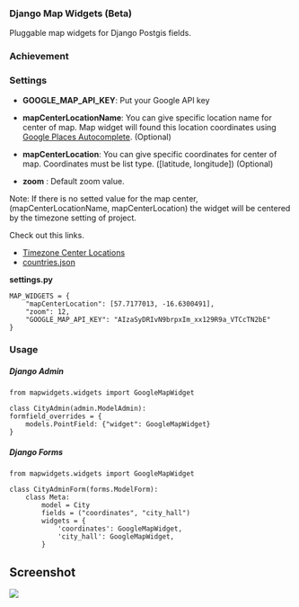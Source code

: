 ### Django Map Widgets (Beta)
Pluggable map widgets for Django Postgis fields.

### Achievement


### Settings

* **GOOGLE_MAP_API_KEY**: Put your Google API key

* **mapCenterLocationName**: You can give specific location name for center of map. Map widget will found this location coordinates using <a href="https://developers.google.com/maps/documentation/javascript/examples/places-autocomplete" target="_blank"> Google Places Autocomplete</a>. (Optional)

* **mapCenterLocation**: You can give specific coordinates for center of map. Coordinates must be list type. ([latitude, longitude]) (Optional)

* **zoom** : Default zoom value.

Note: If there is no setted value for the map center, (mapCenterLocationName, mapCenterLocation) the widget will be centered by the timezone setting of project.

Check out this links.

- <a href="https://github.com/erdem/django-map-widgets/blob/master/mapwidgets/constants.py">Timezone Center Locations</a>
- <a href="https://gist.github.com/erdem/8c7d26765831d0f9a8c62f02782ae00d">countries.json</a>



**settings.py**    

    MAP_WIDGETS = {
        "mapCenterLocation": [57.7177013, -16.6300491],
        "zoom": 12,
        "GOOGLE_MAP_API_KEY": "AIzaSyDRIvN9brpxIm_xx129R9a_VTCcTN2bE"
    }




### Usage 

##### Django Admin
    
    from mapwidgets.widgets import GoogleMapWidget
    
    class CityAdmin(admin.ModelAdmin):
    formfield_overrides = {
        models.PointField: {"widget": GoogleMapWidget}
    }


##### Django Forms

    from mapwidgets.widgets import GoogleMapWidget
    
    class CityAdminForm(forms.ModelForm):
        class Meta:
            model = City
            fields = ("coordinates", "city_hall")
            widgets = {
                'coordinates': GoogleMapWidget,
                'city_hall': GoogleMapWidget,
            }





## Screenshot

![](http://i.imgur.com/QpBycQu.png)
